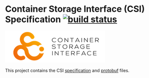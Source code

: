 # Container Storage Interface (CSI) Specification [![build status](https://travis-ci.org/container-storage-interface/spec.svg?branch=master)](https://travis-ci.org/container-storage-interface/spec)

![CSI Logo](logo.png)

This project contains the CSI [specification](spec.md) and [protobuf](csi.proto) files.
